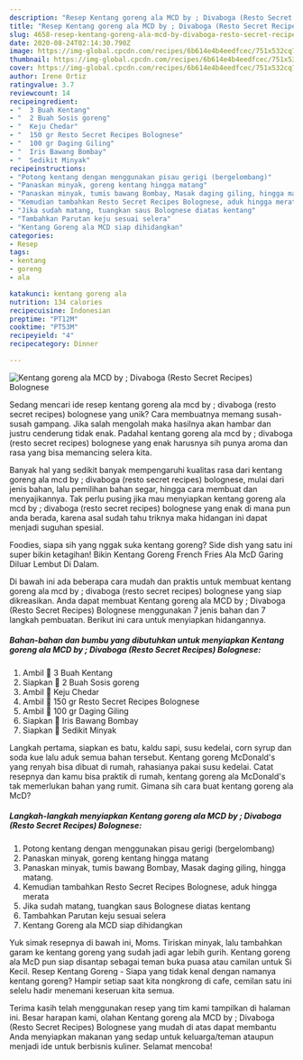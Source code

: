 ```yaml
---
description: "Resep Kentang goreng ala MCD by ; Divaboga (Resto Secret Recipes) Bolognese yang Lezat Sekali"
title: "Resep Kentang goreng ala MCD by ; Divaboga (Resto Secret Recipes) Bolognese yang Lezat Sekali"
slug: 4658-resep-kentang-goreng-ala-mcd-by-divaboga-resto-secret-recipes-bolognese-yang-lezat-sekali
date: 2020-08-24T02:14:30.790Z
image: https://img-global.cpcdn.com/recipes/6b614e4b4eedfcec/751x532cq70/kentang-goreng-ala-mcd-by-divaboga-resto-secret-recipes-bolognese-foto-resep-utama.jpg
thumbnail: https://img-global.cpcdn.com/recipes/6b614e4b4eedfcec/751x532cq70/kentang-goreng-ala-mcd-by-divaboga-resto-secret-recipes-bolognese-foto-resep-utama.jpg
cover: https://img-global.cpcdn.com/recipes/6b614e4b4eedfcec/751x532cq70/kentang-goreng-ala-mcd-by-divaboga-resto-secret-recipes-bolognese-foto-resep-utama.jpg
author: Irene Ortiz
ratingvalue: 3.7
reviewcount: 14
recipeingredient:
- "  3 Buah Kentang"
- "  2 Buah Sosis goreng"
- "  Keju Chedar"
- "  150 gr Resto Secret Recipes Bolognese"
- "  100 gr Daging Giling"
- "  Iris Bawang Bombay"
- "  Sedikit Minyak"
recipeinstructions:
- "Potong kentang dengan menggunakan pisau gerigi (bergelombang)"
- "Panaskan minyak, goreng kentang hingga matang"
- "Panaskan minyak, tumis bawang Bombay, Masak daging giling, hingga matang."
- "Kemudian tambahkan Resto Secret Recipes Bolognese, aduk hingga merata"
- "Jika sudah matang, tuangkan saus Bolognese diatas kentang"
- "Tambahkan Parutan keju sesuai selera"
- "Kentang Goreng ala MCD siap dihidangkan"
categories:
- Resep
tags:
- kentang
- goreng
- ala

katakunci: kentang goreng ala 
nutrition: 134 calories
recipecuisine: Indonesian
preptime: "PT12M"
cooktime: "PT53M"
recipeyield: "4"
recipecategory: Dinner

---
```



![Kentang goreng ala MCD by ; Divaboga (Resto Secret Recipes) Bolognese](https://img-global.cpcdn.com/recipes/6b614e4b4eedfcec/751x532cq70/kentang-goreng-ala-mcd-by-divaboga-resto-secret-recipes-bolognese-foto-resep-utama.jpg)

Sedang mencari ide resep kentang goreng ala mcd by ; divaboga (resto secret recipes) bolognese yang unik? Cara membuatnya memang susah-susah gampang. Jika salah mengolah maka hasilnya akan hambar dan justru cenderung tidak enak. Padahal kentang goreng ala mcd by ; divaboga (resto secret recipes) bolognese yang enak harusnya sih punya aroma dan rasa yang bisa memancing selera kita.

Banyak hal yang sedikit banyak mempengaruhi kualitas rasa dari kentang goreng ala mcd by ; divaboga (resto secret recipes) bolognese, mulai dari jenis bahan, lalu pemilihan bahan segar, hingga cara membuat dan menyajikannya. Tak perlu pusing jika mau menyiapkan kentang goreng ala mcd by ; divaboga (resto secret recipes) bolognese yang enak di mana pun anda berada, karena asal sudah tahu triknya maka hidangan ini dapat menjadi suguhan spesial.

Foodies, siapa sih yang nggak suka kentang goreng? Side dish yang satu ini super bikin ketagihan! Bikin Kentang Goreng French Fries Ala McD Garing Diluar Lembut Di Dalam.


Di bawah ini ada beberapa cara mudah dan praktis untuk membuat kentang goreng ala mcd by ; divaboga (resto secret recipes) bolognese yang siap dikreasikan. Anda dapat membuat Kentang goreng ala MCD by ; Divaboga (Resto Secret Recipes) Bolognese menggunakan 7 jenis bahan dan 7 langkah pembuatan. Berikut ini cara untuk menyiapkan hidangannya.

<!--inarticleads1-->

##### Bahan-bahan dan bumbu yang dibutuhkan untuk menyiapkan Kentang goreng ala MCD by ; Divaboga (Resto Secret Recipes) Bolognese:

1. Ambil   3 Buah Kentang
1. Siapkan   2 Buah Sosis goreng
1. Ambil   Keju Chedar
1. Ambil   150 gr Resto Secret Recipes Bolognese
1. Ambil   100 gr Daging Giling
1. Siapkan   Iris Bawang Bombay
1. Siapkan   Sedikit Minyak


Langkah pertama, siapkan es batu, kaldu sapi, susu kedelai, corn syrup dan soda kue lalu aduk semua bahan tersebut. Kentang goreng McDonald&#39;s yang renyah bisa dibuat di rumah, rahasianya pakai susu kedelai. Catat resepnya dan kamu bisa praktik di rumah, kentang goreng ala McDonald&#39;s tak memerlukan bahan yang rumit. Gimana sih cara buat kentang goreng ala McD? 

<!--inarticleads2-->

##### Langkah-langkah menyiapkan Kentang goreng ala MCD by ; Divaboga (Resto Secret Recipes) Bolognese:

1. Potong kentang dengan menggunakan pisau gerigi (bergelombang)
1. Panaskan minyak, goreng kentang hingga matang
1. Panaskan minyak, tumis bawang Bombay, Masak daging giling, hingga matang.
1. Kemudian tambahkan Resto Secret Recipes Bolognese, aduk hingga merata
1. Jika sudah matang, tuangkan saus Bolognese diatas kentang
1. Tambahkan Parutan keju sesuai selera
1. Kentang Goreng ala MCD siap dihidangkan


Yuk simak resepnya di bawah ini, Moms. Tiriskan minyak, lalu tambahkan garam ke kentang goreng yang sudah jadi agar lebih gurih. Kentang goreng ala McD pun siap disantap sebagai teman buka puasa atau camilan untuk Si Kecil. Resep Kentang Goreng - Siapa yang tidak kenal dengan namanya kentang goreng? Hampir setiap saat kita nongkrong di cafe, cemilan satu ini selelu hadir menemani keseruan kita semua. 

Terima kasih telah menggunakan resep yang tim kami tampilkan di halaman ini. Besar harapan kami, olahan Kentang goreng ala MCD by ; Divaboga (Resto Secret Recipes) Bolognese yang mudah di atas dapat membantu Anda menyiapkan makanan yang sedap untuk keluarga/teman ataupun menjadi ide untuk berbisnis kuliner. Selamat mencoba!
